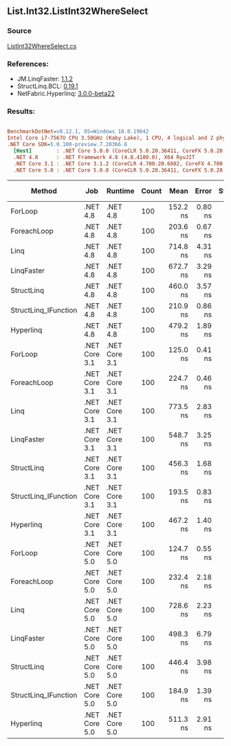 ﻿## List.Int32.ListInt32WhereSelect

### Source
[ListInt32WhereSelect.cs](../LinqBenchmarks/List/Int32/ListInt32WhereSelect.cs)

### References:
- JM.LinqFaster: [1.1.2](https://www.nuget.org/packages/JM.LinqFaster/1.1.2)
- StructLinq.BCL: [0.19.1](https://www.nuget.org/packages/StructLinq.BCL/0.19.1)
- NetFabric.Hyperlinq: [3.0.0-beta22](https://www.nuget.org/packages/NetFabric.Hyperlinq/3.0.0-beta22)

### Results:
``` ini

BenchmarkDotNet=v0.12.1, OS=Windows 10.0.19042
Intel Core i7-7567U CPU 3.50GHz (Kaby Lake), 1 CPU, 4 logical and 2 physical cores
.NET Core SDK=5.0.100-preview.7.20366.6
  [Host]        : .NET Core 5.0.0 (CoreCLR 5.0.20.36411, CoreFX 5.0.20.36411), X64 RyuJIT
  .NET 4.8      : .NET Framework 4.8 (4.8.4180.0), X64 RyuJIT
  .NET Core 3.1 : .NET Core 3.1.2 (CoreCLR 4.700.20.6602, CoreFX 4.700.20.6702), X64 RyuJIT
  .NET Core 5.0 : .NET Core 5.0.0 (CoreCLR 5.0.20.36411, CoreFX 5.0.20.36411), X64 RyuJIT


```
|               Method |           Job |       Runtime | Count |     Mean |   Error |  StdDev | Ratio | RatioSD | Code Size |  Gen 0 | Gen 1 | Gen 2 | Allocated | CacheMisses/Op | BranchMispredictions/Op |
|--------------------- |-------------- |-------------- |------ |---------:|--------:|--------:|------:|--------:|----------:|-------:|------:|------:|----------:|---------------:|------------------------:|
|              ForLoop |      .NET 4.8 |      .NET 4.8 |   100 | 152.2 ns | 0.80 ns | 0.71 ns |  1.00 |    0.00 |     170 B |      - |     - |     - |         - |              0 |                       0 |
|          ForeachLoop |      .NET 4.8 |      .NET 4.8 |   100 | 203.6 ns | 0.67 ns | 0.59 ns |  1.34 |    0.01 |     179 B |      - |     - |     - |         - |              0 |                       0 |
|                 Linq |      .NET 4.8 |      .NET 4.8 |   100 | 714.8 ns | 4.31 ns | 4.03 ns |  4.69 |    0.04 |    1498 B | 0.0725 |     - |     - |     152 B |              1 |                       1 |
|           LinqFaster |      .NET 4.8 |      .NET 4.8 |   100 | 672.7 ns | 3.29 ns | 2.75 ns |  4.42 |    0.02 |     903 B | 0.3128 |     - |     - |     658 B |              2 |                       3 |
|           StructLinq |      .NET 4.8 |      .NET 4.8 |   100 | 460.0 ns | 3.57 ns | 3.16 ns |  3.02 |    0.02 |    1241 B |      - |     - |     - |         - |              0 |                       0 |
| StructLinq_IFunction |      .NET 4.8 |      .NET 4.8 |   100 | 210.9 ns | 0.86 ns | 0.81 ns |  1.39 |    0.01 |    1069 B |      - |     - |     - |         - |              0 |                       0 |
|            Hyperlinq |      .NET 4.8 |      .NET 4.8 |   100 | 479.2 ns | 1.89 ns | 1.68 ns |  3.15 |    0.02 |    1471 B |      - |     - |     - |         - |              0 |                       0 |
|              ForLoop | .NET Core 3.1 | .NET Core 3.1 |   100 | 125.0 ns | 0.41 ns | 0.32 ns |  0.82 |    0.00 |      77 B |      - |     - |     - |         - |              0 |                       0 |
|          ForeachLoop | .NET Core 3.1 | .NET Core 3.1 |   100 | 224.7 ns | 0.46 ns | 0.41 ns |  1.48 |    0.01 |     178 B |      - |     - |     - |         - |              0 |                       0 |
|                 Linq | .NET Core 3.1 | .NET Core 3.1 |   100 | 773.5 ns | 2.83 ns | 2.65 ns |  5.08 |    0.03 |    1699 B | 0.0725 |     - |     - |     152 B |              1 |                       1 |
|           LinqFaster | .NET Core 3.1 | .NET Core 3.1 |   100 | 548.7 ns | 3.25 ns | 2.72 ns |  3.60 |    0.03 |     804 B | 0.3090 |     - |     - |     648 B |              2 |                       2 |
|           StructLinq | .NET Core 3.1 | .NET Core 3.1 |   100 | 456.3 ns | 1.68 ns | 1.40 ns |  3.00 |    0.02 |    1144 B |      - |     - |     - |         - |              0 |                       0 |
| StructLinq_IFunction | .NET Core 3.1 | .NET Core 3.1 |   100 | 193.5 ns | 0.83 ns | 0.77 ns |  1.27 |    0.01 |     988 B |      - |     - |     - |         - |              0 |                       0 |
|            Hyperlinq | .NET Core 3.1 | .NET Core 3.1 |   100 | 467.2 ns | 1.40 ns | 1.31 ns |  3.07 |    0.02 |     986 B |      - |     - |     - |         - |              0 |                       0 |
|              ForLoop | .NET Core 5.0 | .NET Core 5.0 |   100 | 124.7 ns | 0.55 ns | 0.52 ns |  0.82 |    0.01 |      77 B |      - |     - |     - |         - |              0 |                       0 |
|          ForeachLoop | .NET Core 5.0 | .NET Core 5.0 |   100 | 232.4 ns | 2.18 ns | 1.93 ns |  1.53 |    0.01 |     168 B |      - |     - |     - |         - |              0 |                       0 |
|                 Linq | .NET Core 5.0 | .NET Core 5.0 |   100 | 728.6 ns | 2.23 ns | 1.86 ns |  4.79 |    0.02 |    1674 B | 0.0725 |     - |     - |     152 B |              1 |                       1 |
|           LinqFaster | .NET Core 5.0 | .NET Core 5.0 |   100 | 498.3 ns | 6.79 ns | 5.67 ns |  3.27 |    0.04 |     785 B | 0.3090 |     - |     - |     648 B |              1 |                       2 |
|           StructLinq | .NET Core 5.0 | .NET Core 5.0 |   100 | 446.4 ns | 3.98 ns | 3.72 ns |  2.93 |    0.03 |    1035 B |      - |     - |     - |         - |              0 |                       0 |
| StructLinq_IFunction | .NET Core 5.0 | .NET Core 5.0 |   100 | 184.9 ns | 1.39 ns | 1.30 ns |  1.22 |    0.01 |     886 B |      - |     - |     - |         - |              0 |                       0 |
|            Hyperlinq | .NET Core 5.0 | .NET Core 5.0 |   100 | 511.3 ns | 2.91 ns | 2.43 ns |  3.36 |    0.03 |     955 B |      - |     - |     - |         - |              0 |                       0 |
